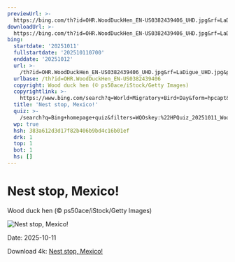 ```yaml
---
previewUrl: >-
  https://bing.com/th?id=OHR.WoodDuckHen_EN-US0382439406_UHD.jpg&rf=LaDigue_UHD.jpg&pid=hp&w=1024&h=576&rs=1&c=4
downloadUrl: >-
  https://bing.com/th?id=OHR.WoodDuckHen_EN-US0382439406_UHD.jpg&rf=LaDigue_UHD.jpg&pid=hp&w=3840&h=2160&rs=1&c=4
bing:
  startdate: '20251011'
  fullstartdate: '202510110700'
  enddate: '20251012'
  url: >-
    /th?id=OHR.WoodDuckHen_EN-US0382439406_UHD.jpg&rf=LaDigue_UHD.jpg&pid=hp&w=3840&h=2160&rs=1&c=4
  urlbase: /th?id=OHR.WoodDuckHen_EN-US0382439406
  copyright: Wood duck hen (© ps50ace/iStock/Getty Images)
  copyrightlink: >-
    https://www.bing.com/search?q=World+Migratory+Bird+Day&form=hpcapt&filters=HpDate%3a%2220251011_0700%22
  title: 'Nest stop, Mexico!'
  quiz: >-
    /search?q=Bing+homepage+quiz&filters=WQOskey:%22HPQuiz_20251011_WoodDuckHen%22&FORM=HPQUIZ
  wp: true
  hsh: 383a612d3d17f82b406b9bd4c16b01ef
  drk: 1
  top: 1
  bot: 1
  hs: []
---
```

# Nest stop, Mexico!

Wood duck hen (© ps50ace/iStock/Getty Images)

![Nest stop, Mexico!](https://bing.com/th?id=OHR.WoodDuckHen_EN-US0382439406_UHD.jpg&rf=LaDigue_UHD.jpg&pid=hp&w=1024&h=576&rs=1&c=4)

Date: 2025-10-11

Download 4k: [Nest stop, Mexico!](https://bing.com/th?id=OHR.WoodDuckHen_EN-US0382439406_UHD.jpg&rf=LaDigue_UHD.jpg&pid=hp&w=3840&h=2160&rs=1&c=4)
